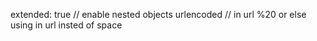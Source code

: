 extended: true // enable nested objects
urlencoded // in url %20 or else using in url insted of space
